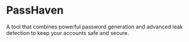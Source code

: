 # PassHaven
A tool that combines powerful password generation and advanced leak detection to keep your accounts safe and secure.
